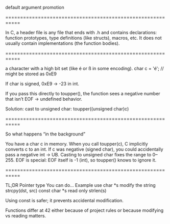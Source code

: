 

default argument promotion


===========================================================

In C, a header file is any file that ends with .h and contains declarations: function prototypes, type definitions (like structs), macros, etc. It does not usually contain implementations (the function bodies).


===========================================================


a character with a high bit set (like é or ß in some encoding).
char c = 'é';  // might be stored as 0xE9

If char is signed, 0xE9 → -23 in int.

If you pass this directly to toupper(), the function sees a negative number that isn’t EOF → undefined behavior.

Solution: cast to unsigned char:
toupper((unsigned char)c)


===========================================================


So what happens “in the background”

You have a char c in memory.
When you call toupper(c), C implicitly converts c to an int.
If c was negative (signed char), you could accidentally pass a negative int → UB.
Casting to unsigned char fixes the range to 0–255.
EOF is special: EOF itself is -1 (int), so toupper() knows to ignore it.




===========================================================


TL;DR
Pointer type	You can do…	Example use
char *s	modify the string	strcpy(dst, src)
const char *s	read only	strlen(s)

Using const is safer; it prevents accidental modification.

Functions differ at 42 either because of project rules or because modifying vs reading matters.